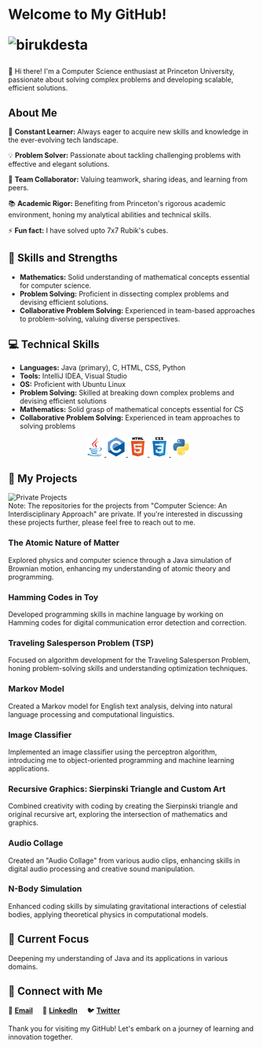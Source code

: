 # Welcome to My GitHub! <p align="left"> <img src="https://komarev.com/ghpvc/?username=birukdesta&label=Profile%20views&color=0e75b6&style=flat" alt="birukdesta" /> </p>

👋 Hi there! I'm a Computer Science enthusiast at Princeton University, passionate about solving complex problems and developing scalable, efficient solutions.

## About Me

🌱 **Constant Learner:** Always eager to acquire new skills and knowledge in the ever-evolving tech landscape.

💡 **Problem Solver:** Passionate about tackling challenging problems with effective and elegant solutions.

🤝 **Team Collaborator:** Valuing teamwork, sharing ideas, and learning from peers.

📚 **Academic Rigor:** Benefiting from Princeton's rigorous academic environment, honing my analytical abilities and technical skills.

⚡ **Fun fact:** I have solved upto 7x7 Rubik's cubes.

## 🌟 Skills and Strengths

- **Mathematics:** Solid understanding of mathematical concepts essential for computer science.
- **Problem Solving:** Proficient in dissecting complex problems and devising efficient solutions.
- **Collaborative Problem Solving:** Experienced in team-based approaches to problem-solving, valuing diverse perspectives.

## 💻 Technical Skills
- **Languages:** Java (primary), C, HTML, CSS, Python
- **Tools:** IntelliJ IDEA, Visual Studio 
- **OS:** Proficient with Ubuntu Linux
- **Problem Solving:** Skilled at breaking down complex problems and devising efficient solutions  
- **Mathematics:** Solid grasp of mathematical concepts essential for CS  
- **Collaborative Problem Solving:** Experienced in team approaches to solving problems
  <p align="center">
    <a href="https://www.java.com" target="_blank" rel="noreferrer">
        <img src="https://raw.githubusercontent.com/devicons/devicon/master/icons/java/java-original.svg" alt="java" width="40" height="40"/>
    </a>
    <a href="https://www.cprogramming.com/" target="_blank" rel="noreferrer">
        <img src="https://raw.githubusercontent.com/devicons/devicon/master/icons/c/c-original.svg" alt="c" width="40" height="40"/>
    </a>
    <a href="https://www.w3.org/html/" target="_blank" rel="noreferrer">
        <img src="https://raw.githubusercontent.com/devicons/devicon/master/icons/html5/html5-original-wordmark.svg" alt="html5" width="40" height="40"/>
    </a>
    <a href="https://www.w3schools.com/css/" target="_blank" rel="noreferrer">
        <img src="https://raw.githubusercontent.com/devicons/devicon/master/icons/css3/css3-original-wordmark.svg" alt="css3" width="40" height="40"/>
    </a>
    <a href="https://www.python.org" target="_blank" rel="noreferrer">
        <img src="https://raw.githubusercontent.com/devicons/devicon/master/icons/python/python-original.svg" alt="python" width="40" height="40"/>
    </a>
</p>


## 🚀 My Projects
![Private Projects](https://img.shields.io/badge/Private_Projects-11-blue?style=for-the-badge&logo=github)  
Note: The repositories for the projects from "Computer Science: An Interdisciplinary Approach" are private. If you're interested in discussing these projects further, please feel free to reach out to me.
### The Atomic Nature of Matter
Explored physics and computer science through a Java simulation of Brownian motion, enhancing my understanding of atomic theory and programming.

### Hamming Codes in Toy
Developed programming skills in machine language by working on Hamming codes for digital communication error detection and correction.

### Traveling Salesperson Problem (TSP)
Focused on algorithm development for the Traveling Salesperson Problem, honing problem-solving skills and understanding optimization techniques.

### Markov Model
Created a Markov model for English text analysis, delving into natural language processing and computational linguistics.

### Image Classifier
Implemented an image classifier using the perceptron algorithm, introducing me to object-oriented programming and machine learning applications.

### Recursive Graphics: Sierpinski Triangle and Custom Art
Combined creativity with coding by creating the Sierpinski triangle and original recursive art, exploring the intersection of mathematics and graphics.

### Audio Collage
Created an "Audio Collage" from various audio clips, enhancing skills in digital audio processing and creative sound manipulation.

### N-Body Simulation
Enhanced coding skills by simulating gravitational interactions of celestial bodies, applying theoretical physics in computational models.

## 🌱 Current Focus

Deepening my understanding of Java and its applications in various domains.

## 🤝 Connect with Me

📩 [**Email**](mailto:bd0855@princeton.edu) &nbsp; &nbsp; 🔗 [**LinkedIn**](https://www.linkedin.com/in/biruk-desta/) &nbsp; &nbsp; 🐦 [**Twitter**](https://twitter.com/d_baruch_b)

Thank you for visiting my GitHub! Let's embark on a journey of learning and innovation together.
